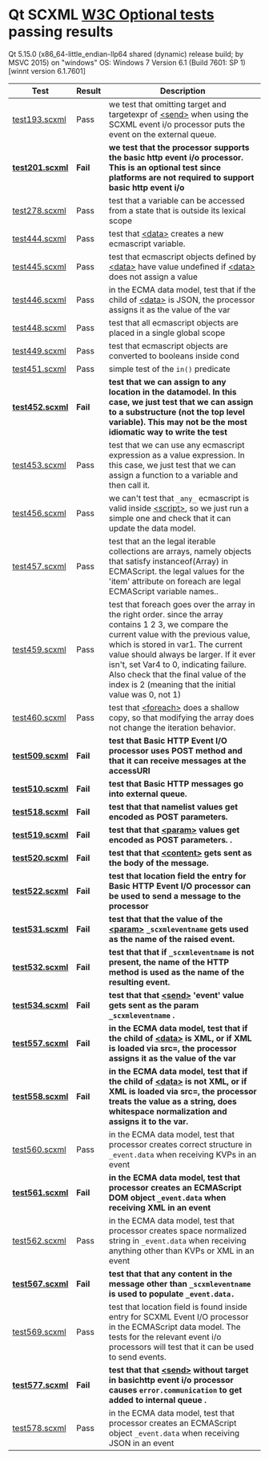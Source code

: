 # Qt SCXML [W3C Optional tests](https://www.w3.org/Voice/2013/scxml-irp/) passing results
Qt 5.15.0 (x86_64-little_endian-llp64 shared (dynamic) release build; by MSVC 2015) on "windows"
OS: Windows 7 Version 6.1 (Build 7601: SP 1) [winnt version 6.1.7601]


| Test | Result | Description |
|---|---|---|
| [test193.scxml](test193.scxml) | Pass | we test that omitting target and targetexpr of [\<send\>](../../../../../Doc/send.md) when using the SCXML event i/o processor puts the event on the external queue. |
| **[test201.scxml](test201.scxml)** | **Fail** | **we test that the processor supports the basic http event i/o processor. This is an optional test since platforms are not required to support basic http event i/o** |
| [test278.scxml](test278.scxml) | Pass | test that a variable can be accessed from a state that is outside its lexical scope |
| [test444.scxml](test444.scxml) | Pass | test that [\<data\>](../../../../../Doc/datamodel.md#data) creates a new ecmascript variable. |
| [test445.scxml](test445.scxml) | Pass | test that ecmascript objects defined by [\<data\>](../../../../../Doc/datamodel.md#data) have value undefined if [\<data\>](../../../../../Doc/datamodel.md#data) does not assign a value |
| [test446.scxml](test446.scxml) | Pass | in the ECMA data model, test that if the child of [\<data\>](../../../../../Doc/datamodel.md#data) is JSON, the processor assigns it as the value of the var |
| [test448.scxml](test448.scxml) | Pass | test that all ecmascript objects are placed in a single global scope |
| [test449.scxml](test449.scxml) | Pass | test that ecmascript objects are converted to booleans inside cond |
| [test451.scxml](test451.scxml) | Pass | simple test of the `in()` predicate |
| **[test452.scxml](test452.scxml)** | **Fail** | **test that we can assign to any location in the datamodel. In this case, we just test that we can assign to a substructure (not the top level variable). This may not be the most idiomatic way to write the test** |
| [test453.scxml](test453.scxml) | Pass | test that we can use any ecmascript expression as a value expression. In this case, we just test that we can assign a function to a variable and then call it. |
| [test456.scxml](test456.scxml) | Pass | we can't test that `_any_` ecmascript is valid inside [\<script\>](../../../../../Doc/script.md), so we just run a simple one and check that it can update the data model. |
| [test457.scxml](test457.scxml) | Pass | test that an the legal iterable collections are arrays, namely objects that satisfy instanceof(Array) in ECMAScript. the legal values for the 'item' attribute on foreach are legal ECMAScript variable names.. |
| [test459.scxml](test459.scxml) | Pass | test that foreach goes over the array in the right order. since the array contains 1 2 3, we compare the current value with the previous value, which is stored in var1. The current value should always be larger. If it ever isn't, set Var4 to 0, indicating failure. Also check that the final value of the index is 2 (meaning that the initial value was 0, not 1) |
| [test460.scxml](test460.scxml) | Pass | test that [\<foreach\>](../../../../../Doc/foreach.md) does a shallow copy, so that modifying the array does not change the iteration behavior. |
| **[test509.scxml](test509.scxml)** | **Fail** | **test that Basic HTTP Event I/O processor uses POST method and that it can receive messages at the accessURI** |
| **[test510.scxml](test510.scxml)** | **Fail** | **test that Basic HTTP messages go into external queue.** |
| **[test518.scxml](test518.scxml)** | **Fail** | **test that that namelist values get encoded as POST parameters.** |
| **[test519.scxml](test519.scxml)** | **Fail** | **test that that [\<param\>](../../../../../Doc/param.md) values get encoded as POST parameters. .** |
| **[test520.scxml](test520.scxml)** | **Fail** | **test that that [\<content\>](../../../../../Doc/content.md) gets sent as the body of the message.** |
| **[test522.scxml](test522.scxml)** | **Fail** | **test that location field the entry for Basic HTTP Event I/O processor can be used to send a message to the processor** |
| **[test531.scxml](test531.scxml)** | **Fail** | **test that that the value of the [\<param\>](../../../../../Doc/param.md) `_scxmleventname` gets used as the name of the raised event.** |
| **[test532.scxml](test532.scxml)** | **Fail** | **test that that if `_scxmleventname` is not present, the name of the HTTP method is used as the name of the resulting event.** |
| **[test534.scxml](test534.scxml)** | **Fail** | **test that that [\<send\>](../../../../../Doc/send.md) 'event' value gets sent as the param `_scxmleventname` .** |
| **[test557.scxml](test557.scxml)** | **Fail** | **in the ECMA data model, test that if the child of [\<data\>](../../../../../Doc/datamodel.md#data) is XML, or if XML is loaded via src=, the processor assigns it as the value of the var** |
| **[test558.scxml](test558.scxml)** | **Fail** | **in the ECMA data model, test that if the child of [\<data\>](../../../../../Doc/datamodel.md#data) is not XML, or if XML is loaded via src=, the processor treats the value as a string, does whitespace normalization and assigns it to the var.** |
| [test560.scxml](test560.scxml) | Pass | in the ECMA data model, test that processor creates correct structure in `_event.data` when receiving KVPs in an event |
| **[test561.scxml](test561.scxml)** | **Fail** | **in the ECMA data model, test that processor creates an ECMAScript DOM object `_event.data` when receiving XML in an event** |
| [test562.scxml](test562.scxml) | Pass | in the ECMA data model, test that processor creates space normalized string in `_event.data` when receiving anything other than KVPs or XML in an event |
| **[test567.scxml](test567.scxml)** | **Fail** | **test that that any content in the message other than `_scxmleventname` is used to populate `_event.data.`** |
| [test569.scxml](test569.scxml) | Pass | test that location field is found inside entry for SCXML Event I/O processor in the ECMAScript data model. The tests for the relevant event i/o processors will test that it can be used to send events. |
| **[test577.scxml](test577.scxml)** | **Fail** | **test that that [\<send\>](../../../../../Doc/send.md) without target in basichttp event i/o processor causes `error.communication` to get added to internal queue .** |
| [test578.scxml](test578.scxml) | Pass | in the ECMA data model, test that processor creates an ECMAScript object `_event.data` when receiving JSON in an event |
